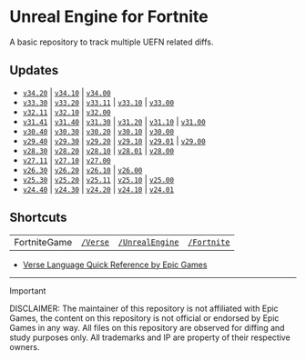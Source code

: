 # Unreal Engine for Fortnite

A basic repository to track multiple UEFN related diffs.

## Updates

- [`v34.20`](https://github.com/vz-creates/uefn/commit/f77aa5085c384577355fbf044494f96557e619c5) | [`v34.10`](https://github.com/vz-creates/uefn/commit/f218550714a40ef0ea4f8d40f5bdf35479aef11c) | [`v34.00`](https://github.com/kbfngg/uefn/commit/bf35ed61c49c9770a126a7deb814455c512dcea0)
- [`v33.30`](https://github.com/kbfngg/uefn/commit/8da7c708e85efa5140cdee4e26454989de09f7a8) | [`v33.20`](https://github.com/kbfngg/uefn/commit/67b9f8f2f3fb90b918bd1277d056637380fbe8ee) | [`v33.11`](https://github.com/kbfngg/uefn/commit/987156f3ec4a6eaee1eb19ed2a7a8d026905506b) | [`v33.10`](https://github.com/kbfngg/uefn/commit/99e8b6ce9f43119d397bdeb2865d7b4a43bff3aa) | [`v33.00`](https://github.com/kbfngg/uefn/commit/d280d25cf4dd609593aee6399fb1639c1600782f)
- [`v32.11`](https://github.com/kbfngg/uefn/commit/c1d95f551f975aabb9909dc1a345618463bd4016) | [`v32.10`](https://github.com/kbfngg/uefn/commit/a2d17e61ad4f85a81ea918f4151bc7af5fc9fee8) | [`v32.00`](https://github.com/kbfngg/uefn/commit/78956ec49ea7bf12bc23a2d381c006dbd6c67412)
- [`v31.41`](https://github.com/kbfngg/uefn/commit/ca00d4b1fcbdf8d94c6ec19e539020abbc53cafd) | [`v31.40`](https://github.com/kbfngg/uefn/commit/2ba0084a4e5d47c35626e30f431c8e1d1d1fc015) | [`v31.30`](https://github.com/kbfngg/uefn/commit/10b3c462283065da3fae8b5e621b2c5ca8b61eef) | [`v31.20`](https://github.com/kbfngg/uefn/commit/21ff2858c4bcea463f4341fac019f8f62a6f6438) | [`v31.10`](https://github.com/kbfngg/uefn/commit/34b086d8bbad36a2a9ed7be6acd931fb6c0404f5) | [`v31.00`](https://github.com/kbfngg/uefn/commit/5c3f109a2ce2272a5887bda6c46dfcaf974665f7)
- [`v30.40`](https://github.com/kbfngg/uefn/commit/e6787e885fab4f2c6a2ed96afe8f4997069616ea) | [`v30.30`](https://github.com/kbfngg/uefn/commit/965b8e8891a8d16f7cfeb7a00e03a028eb79adef) | [`v30.20`](https://github.com/kbfngg/uefn/commit/ce4014ea2768a4a02cf26627ab7e2c971d4e8038) | [`v30.10`](https://github.com/kbfngg/uefn/commit/fc51cdffe62eedf721b2f7c8260dda8c6306bb55) | [`v30.00`](https://github.com/kbfngg/uefn/commit/6dc0a162dee6333e96b6afeeff2df34108c131cd)
- [`v29.40`](https://github.com/kbfngg/uefn/commit/15d6fd2fd76cc2e90e62335bf58956db8b89c214) | [`v29.30`](https://github.com/kbfngg/uefn/commit/e76772d272c276612d7a8c62bc6e542f3c0db909) | [`v29.20`](https://github.com/kbfngg/uefn/commit/18d02e5dfd867347df4bdf75d25f3d339eefe907) | [`v29.10`](https://github.com/kbfngg/uefn/commit/d8bb6581240c48a5589f12949e8c35d397282f73) | [`v29.01`](https://github.com/kbfngg/uefn/commit/3edadf0e2535af668c7211bc3b9a601db949b737) | [`v29.00`](https://github.com/kbfngg/uefn/commit/e4da77ef364166d683783d5fc7da236bd7b728f0)
- [`v28.30`](https://github.com/kbfngg/uefn/commit/424307856860c5c332a991b8c7b35d4f1f80e906) | [`v28.20`](https://github.com/kbfngg/uefn/commit/76d22ec99696f3df0ecbb9fc89a3678bc5b9b2db) | [`v28.10`](https://github.com/kbfngg/uefn/commit/8bd4ca3ab9ce42f9fc4b757ec26b0025a0ca607c) | [`v28.01`](https://github.com/kbfngg/uefn/commit/6850e63815b3f3ed82c2d6459182073a4857bdc4) | [`v28.00`](https://github.com/kbfngg/uefn/commit/48ef7e0ded41643315b1b335eba447003aab97c5)
- [`v27.11`](https://github.com/kbfngg/uefn/commit/35bf13e4bd8111042ac1d589c77ee676f2f9af3d) | [`v27.10`](https://github.com/kbfngg/uefn/commit/41174d05791b8301ef5efd8f5187c4369c03cdde) | [`v27.00`](https://github.com/kbfngg/uefn/commit/18f6da756b54db33b0aae0f5517ebcc02ac62f85)
- [`v26.30`](https://github.com/kbfngg/uefn/commit/5c4f451edd071d884e9c4b43fbd02c22f4fd8ee6) | [`v26.20`](https://github.com/kbfngg/uefn/commit/c36aa00b4f2e521903fe515e3cca733f2d4182c3) | [`v26.10`](https://github.com/kbfngg/uefn/commit/f5113e0437da62acdf448d51250773b472faa444) | [`v26.00`](https://github.com/kbfngg/uefn/commit/18468529f4c516893b470f2ad560225d0ff9b038)
- [`v25.30`](https://github.com/kbfngg/uefn/commit/40789fbc5e3f91690fa6e545ebd7e25c26a13731) | [`v25.20`](https://github.com/kbfngg/uefn/commit/d953db87d5ace273fdd109ebff379adb9262b9f9) | [`v25.11`](https://github.com/kbfngg/uefn/commit/d024ca433a72c6aa3397437c5860321c6eabf98a) | [`v25.10`](https://github.com/kbfngg/uefn/commit/9ec61ceaeb45dd0eba19bd209fa03fa6195443f4) | [`v25.00`](https://github.com/kbfngg/uefn/commit/787122d5e98cbae764f20d49f8694e7712d5442d)
- [`v24.40`](https://github.com/kbfngg/uefn/commit/93f32e925001d3b28212debb09c1428195538565) | [`v24.30`](https://github.com/kbfngg/uefn/commit/c9edf5610255562e1d402681e2c011143e206aa7) | [`v24.20`](https://github.com/kbfngg/uefn/commit/82dc13e39ecb11893e7495d26e29d430dcb26f0f) | [`v24.10`](https://github.com/kbfngg/uefn/commit/183f4fe6ac0500d31a55edcd8d47b5186a40e12c) | [`v24.01`](https://github.com/kbfngg/uefn/commit/2f9ddccf926b1580d87828b10ada87019ebfc07d)

## Shortcuts

| |  |   |  |
| :---: | :---: | :---: | :---: |
| FortniteGame | [`/Verse`](https://github.com/vz-creates/uefn/blob/main/Modules/FortniteGame/Verse/) | [`/UnrealEngine`](https://github.com/vz-creates/uefn/blob/main/Modules/FortniteGame/UnrealEngine/) | [`/Fortnite`](https://github.com/vz-creates/uefn/blob/main/Modules/FortniteGame/Fortnite/) |

- [Verse Language Quick Reference by Epic Games](https://dev.epicgames.com/documentation/en-us/uefn/verse-language-quick-reference)

***

> [!IMPORTANT]  
> DISCLAIMER:
> The maintainer of this repository is not affiliated with Epic Games, the content on this repository is not official or endorsed by Epic Games in any way.
> All files on this repository are observed for diffing and study purposes only.
> All trademarks and IP are property of their respective owners.
